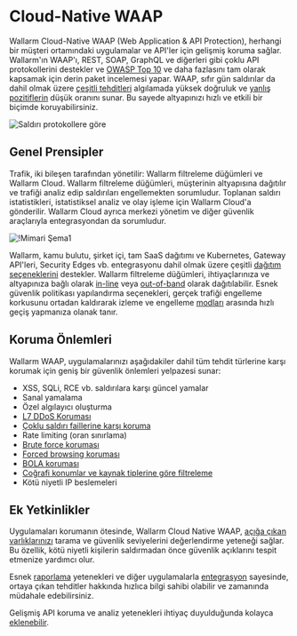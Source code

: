 # Cloud-Native WAAP

Wallarm Cloud-Native WAAP (Web Application & API Protection), herhangi bir müşteri ortamındaki uygulamalar ve API'ler için gelişmiş koruma sağlar. Wallarm'ın WAAP'ı, REST, SOAP, GraphQL ve diğerleri gibi çoklu API protokollerini destekler ve [OWASP Top 10](https://owasp.org/www-project-top-ten/) ve daha fazlasını tam olarak kapsamak için derin paket incelemesi yapar. WAAP, sıfır gün saldırılar da dahil olmak üzere [çeşitli tehditleri](../attacks-vulns-list.md) algılamada yüksek doğruluk ve [yanlış pozitiflerin](../about-wallarm/protecting-against-attacks.md#false-positives) düşük oranını sunar. Bu sayede altyapınızı hızlı ve etkili bir biçimde koruyabilirsiniz.

![Saldırı protokollere göre](../images/user-guides/dashboard/api-protocols.png)

## Genel Prensipler

Trafik, iki bileşen tarafından yönetilir: Wallarm filtreleme düğümleri ve Wallarm Cloud. Wallarm filtreleme düğümleri, müşterinin altyapısına dağıtılır ve trafiği analiz edip saldırıları engellemekten sorumludur. Toplanan saldırı istatistikleri, istatistiksel analiz ve olay işleme için Wallarm Cloud'a gönderilir. Wallarm Cloud ayrıca merkezi yönetim ve diğer güvenlik araçlarıyla entegrasyondan da sorumludur.

![!Mimari Şema1](../images/about-wallarm-waf/overview/filtering-node-cloud.png)

Wallarm, kamu bulutu, şirket içi, tam SaaS dağıtımı ve Kubernetes, Gateway API'leri, Security Edges vb. entegrasyonu dahil olmak üzere çeşitli [dağıtım seçeneklerini](../installation/supported-deployment-options.md) destekler. Wallarm filtreleme düğümleri, ihtiyaçlarınıza ve altyapınıza bağlı olarak [in-line](../installation/inline/overview.md) veya [out-of-band](../installation/oob/overview.md) olarak dağıtılabilir. Esnek güvenlik politikası yapılandırma seçenekleri, gerçek trafiği engelleme korkusunu ortadan kaldırarak izleme ve engelleme [modları](../admin-en/configure-wallarm-mode.md) arasında hızlı geçiş yapmanıza olanak tanır.

## Koruma Önlemleri

Wallarm WAAP, uygulamalarınızı aşağıdakiler dahil tüm tehdit türlerine karşı korumak için geniş bir güvenlik önlemleri yelpazesi sunar:

* XSS, SQLi, RCE vb. saldırılara karşı güncel yamalar
* Sanal yamalama
* Özel algılayıcı oluşturma
* [L7 DDoS Koruması](../admin-en/configuration-guides/protecting-against-ddos.md)
* [Çoklu saldırı faillerine karşı koruma](../admin-en/configuration-guides/protecting-with-thresholds.md)
* Rate limiting (oran sınırlama)
* [Brute force koruması](../admin-en/configuration-guides/protecting-against-bruteforce.md)
* [Forced browsing koruması](../admin-en/configuration-guides/protecting-against-forcedbrowsing.md)
* [BOLA koruması](../admin-en/configuration-guides/protecting-against-bola-trigger.md)
* [Coğrafi konumlar ve kaynak tiplerine göre filtreleme](../user-guides/ip-lists/overview.md)
* Kötü niyetli IP beslemeleri

## Ek Yetkinlikler

Uygulamaları korumanın ötesinde, Wallarm Cloud Native WAAP, [açığa çıkan varlıklarınızı](../user-guides/scanner.md) tarama ve güvenlik seviyelerini değerlendirme yeteneği sağlar. Bu özellik, kötü niyetli kişilerin saldırmadan önce güvenlik açıklarını tespit etmenize yardımcı olur.

Esnek [raporlama](../user-guides/dashboards/owasp-api-top-ten.md) yetenekleri ve diğer uygulamalarla [entegrasyon](../user-guides/settings/integrations/integrations-intro.md) sayesinde, ortaya çıkan tehditler hakkında hızlıca bilgi sahibi olabilir ve zamanında müdahale edebilirsiniz.

Gelişmiş API koruma ve analiz yetenekleri ihtiyaç duyulduğunda kolayca [eklenebilir](../about-wallarm/subscription-plans.md).